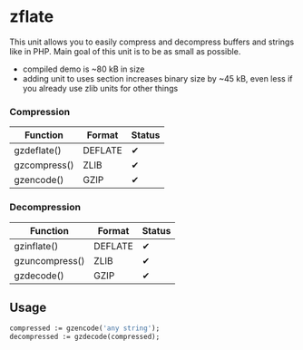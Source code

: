 # zflate

This unit allows you to easily compress and decompress buffers and strings like in PHP. Main goal of this unit is to be as small as possible.

- compiled demo is ~80 kB in size
- adding unit to uses section increases binary size by ~45 kB, even less if you already use zlib units for other things

### Compression
| Function | Format | Status |
|-|-|-|
| gzdeflate() | DEFLATE | ✔ |
| gzcompress() | ZLIB | ✔ |
| gzencode() |  GZIP | ✔ |

### Decompression
| Function | Format | Status |
|-|-|-|
| gzinflate() | DEFLATE | ✔ |
| gzuncompress() | ZLIB | ✔ |
| gzdecode() |  GZIP | ✔ |

## Usage
```pascal
compressed := gzencode('any string');
decompressed := gzdecode(compressed);
```
